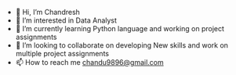 - 👋 Hi, I’m Chandresh
- 👀 I’m interested in Data Analyst
- 🌱 I’m currently learning Python language and working on project assignments
- 💞️ I’m looking to collaborate on developing New skills and work on multiple project assignments
- 📫 How to reach me chandu9896@gmail.com

<!---
Patel-Chandresh/Patel-Chandresh is a ✨ special ✨ repository because its `README.md` (this file) appears on your GitHub profile.
You can click the Preview link to take a look at your changes.
--->
